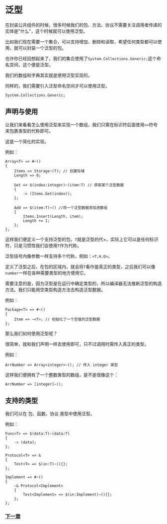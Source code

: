 # 泛型
在封装公共组件的时候，很多时候我们的包、方法、协议不需要关注调用者传递的实体是"什么"，这个时候就可以使用泛型。  

比如我们现在需要一个集合，可以支持增加、删除和读取，希望任何类型都可以使用，就可以封装一个泛型的包。  

也许你已经回想起来了，我们的集合使用了`System.Collections.Generic;`这个命名空间，这个便是泛型。  

我们的数组和字典其实就是使用泛型实现的。

同样的，我们需要引入泛型命名空间才可以使用泛型。
```
System.Collections.Generic;
```
## 声明与使用
让我们来看看怎么使用泛型来实现一个数组，我们只需在标识符后面使用`<>`符号来包裹类型的代称即可。

这是一个简化的实现。

例如：
```
Array<T> => #~()
{
    Items => Storage~(T); // 创建存储
    Length => 0;

    Get => $(index:integer)~(item:T) // 获取某个泛型数据
    {
        -> (Items.Get(index));
    };

    Add => $(item:T)~() //将一个泛型数据添加进数组
    {
        Items.Insert(Length, item);
        Length += 1;
    };
};
```
这样我们便定义一个支持泛型的包，`T`就是泛型的代×，实际上它可以是任何标识符，只是习惯性我们会使用`T`作为代称。

泛型括号内像参数一样支持多个代称，例如：`<T,H,Q>`。

定义了泛型之后，在包的区域内，就会将`T`看作是真正的类型，之后我们可以像`number`一样在各种需要类型的地方使用它。

需要注意的是，因为泛型是在运行中确定类型的，所以编译器无法推断泛型的构造方法。我们只能用空类型构造方法去构造泛型数据。

例如：
```
Package<T> => #~()
{
    Item => ~<T>; // 初始化了一个空值的泛型数据
};
```
那么我们如何使用泛型呢？

很简单，就和我们声明一样去使用即可，只不过调用时需传入真正的类型。

例如：
```
ArrNumber => Array<integer>~(); // 传入 integer 类型
```
这样我们便拥有了一个整数类型的数组，是不是很像这个：
```
ArrNumber => [integer]~();
```
## 支持的类型
我们可以在 包、函数、协议 类型中使用泛型。

例如：
```
Func<T> => $(data:T)~(data:T)
{
    -> (data);
};

Protocol<T> => &
{
    Test<T> => $(in:T)~(){};
};

Implement => #~()
{
    ~& Protocol<Implement>
    {
        Test<Implement> => $(in:Implement)~(){};
    };
};
```
### [下一章](注解.md)